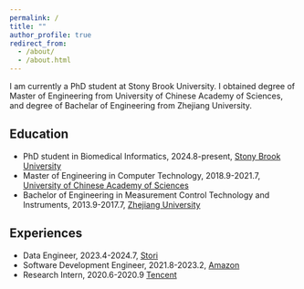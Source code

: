 ```yaml
---
permalink: /
title: ""
author_profile: true
redirect_from: 
  - /about/
  - /about.html
---
```


I am currently a PhD student at Stony Brook University. I obtained degree of Master of Engineering from University of Chinese Academy of Sciences, and degree of Bachelar of Engineering from Zhejiang University.

Education
------
- PhD student in Biomedical Informatics, 2024.8-present, [Stony Brook University](https://www.stonybrook.edu/)
- Master of Engineering in Computer Technology, 2018.9-2021.7, [University of Chinese Academy of Sciences](https://english.ucas.ac.cn/)
- Bachelor of Engineering in Measurement Control Technology and Instruments, 2013.9-2017.7, [Zhejiang University](https://www.zju.edu.cn/english/)

Experiences
------
- Data Engineer, 2023.4-2024.7, [Stori](https://www.storicard.com/)
- Software Development Engineer, 2021.8-2023.2, [Amazon](https://www.amazon.com/)
- Research Intern, 2020.6-2020.9 [Tencent](https://www.tencent.com/en-us/index.html)

